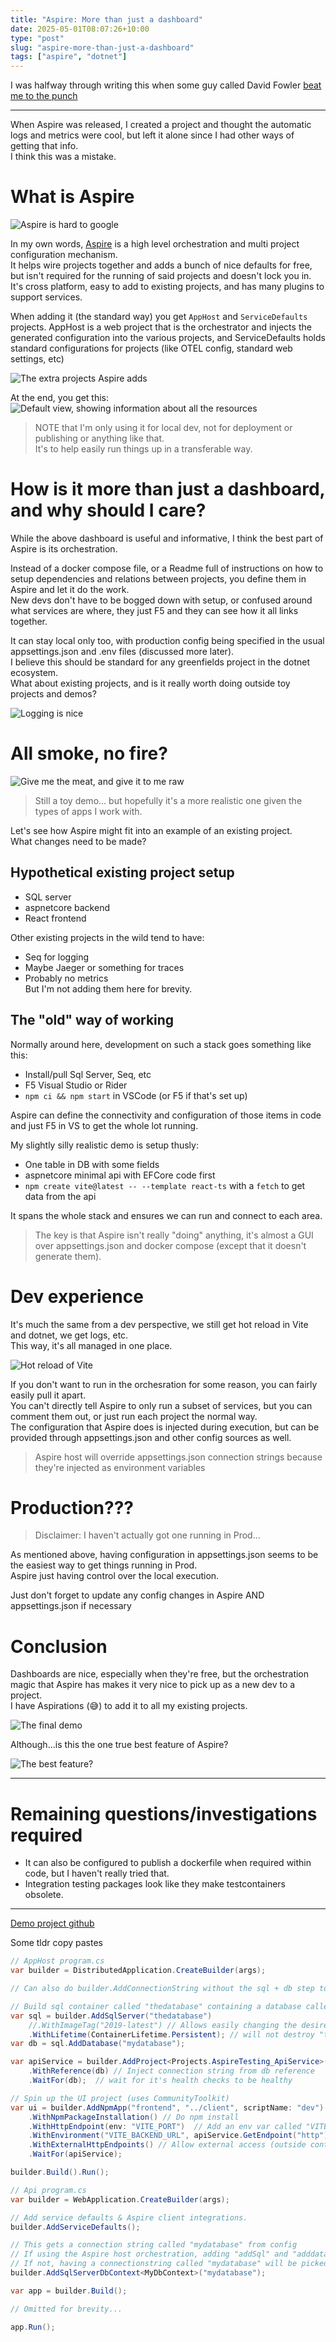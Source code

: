 ```yaml
---
title: "Aspire: More than just a dashboard"
date: 2025-05-01T08:07:26+10:00
type: "post"
slug: "aspire-more-than-just-a-dashboard"
tags: ["aspire", "dotnet"]
---
```


I was halfway through writing this when some guy called David Fowler [beat me to the punch](https://medium.com/@davidfowl/model-run-ship-the-new-way-to-build-distributed-apps-48d67286a665)  

---

When Aspire was released, I created a project and thought the automatic logs and metrics were cool, but left it alone since I had other ways of getting that info.  
I think this was a mistake.  

<!--more-->  

# What is Aspire  
![Aspire is hard to google](img/AspireGoogle.png)

In my own words, [Aspire](https://learn.microsoft.com/en-us/dotnet/aspire/get-started/aspire-overview) is a high level orchestration and multi project configuration mechanism.  
It helps wire projects together and adds a bunch of nice defaults for free, but isn't required for the running of said projects and doesn't lock you in.  
It's cross platform, easy to add to existing projects, and has many plugins to support services.  

When adding it (the standard way) you get `AppHost` and `ServiceDefaults` projects.  AppHost is a web project that is the orchestrator and injects the generated configuration into the various projects, and ServiceDefaults holds standard configurations for projects (like OTEL config, standard web settings, etc)  

![The extra projects Aspire adds](img/AspireProjects.png)

At the end, you get this:  ![Default view, showing information about all the resources](img/Resources.png)  

> NOTE that I'm only using it for local dev, not for deployment or publishing or anything like that.  
> It's to help easily run things up in a transferable way.  

# How is it more than just a dashboard, and why should I care?  
While the above dashboard is useful and informative, I think the best part of Aspire is its orchestration.  

Instead of a docker compose file, or a Readme full of instructions on how to setup dependencies and relations between projects, you define them in Aspire and let it do the work.  
New devs don't have to be bogged down with setup, or confused around what services are where, they just F5 and they can see how it all links together.   

It can stay local only too, with production config being specified in the usual appsettings.json and .env files (discussed more later).  
I believe this should be standard for any greenfields project in the dotnet ecosystem.  
What about existing projects, and is it really worth doing outside toy projects and demos?    

![Logging is nice](img/StructuredLogs.png)

# All smoke, no fire?  
![Give me the meat, and give it to me raw](img/Give%20me%20the%20meat.png)  

> Still a toy demo... but hopefully it's a more realistic one given the types of apps I work with.  

Let's see how Aspire might fit into an example of an existing project.  
What changes need to be made?  

## Hypothetical existing project setup  
- SQL server  
- aspnetcore backend  
- React frontend  

Other existing projects in the wild tend to have: 
- Seq for logging  
- Maybe Jaeger or something for traces  
- Probably no metrics  
But I'm not adding them here for brevity.  

## The "old" way of working  
Normally around here, development on such a stack goes something like this:  
- Install/pull Sql Server, Seq, etc
- F5 Visual Studio or Rider  
- `npm ci && npm start` in VSCode (or F5 if that's set up)  

Aspire can define the connectivity and configuration of those items in code and just F5 in VS to get the whole lot running.  

My slightly silly realistic demo is setup thusly:  
- One table in DB with some fields  
- aspnetcore minimal api with EFCore code first  
- `npm create vite@latest -- --template react-ts` with a `fetch` to get data from the api  

It spans the whole stack and ensures we can run and connect to each area.  

> The key is that Aspire isn't really "doing" anything, it's almost a GUI over appsettings.json and docker compose (except that it doesn't generate them).  

# Dev experience  
It's much the same from a dev perspective, we still get hot reload in Vite and dotnet, we get logs, etc.  
This way, it's all managed in one place.  

![Hot reload of Vite](img/UIContainerHMR.png)

If you don't want to run in the orchesration for some reason, you can fairly easily pull it apart.  
You can't directly tell Aspire to only run a subset of services, but you can comment them out, or just run each project the normal way.  
The configuration that Aspire does is injected during execution, but can be provided through appsettings.json and other config sources as well.  

> Aspire host will override appsettings.json connection strings because they're injected as environment variables  

# Production???  
> Disclaimer: I haven't actually got one running in Prod...  

As mentioned above, having configuration in appsettings.json seems to be the easiest way to get things running in Prod.  
Aspire just having control over the local execution.  

Just don't forget to update any config changes in Aspire AND appsettings.json if necessary   

# Conclusion  
Dashboards are nice, especially when they're free, but the orchestration magic that Aspire has makes it very nice to pick up as a new dev to a project.  
I have Aspirations (😅) to add it to all my existing projects.  

![The final demo](img/AspireDemo.gif)

Although...is this the one true best feature of Aspire?

![The best feature?](img/AspireGraph.gif)

---

# Remaining questions/investigations required  
- It can also be configured to publish a dockerfile when required within code, but I haven't really tried that.  
- Integration testing packages look like they make testcontainers obsolete.  

---

[Demo project github](https://github.com/KFreon/AspireTesting)  

Some tldr copy pastes  

```cs
// AppHost program.cs
var builder = DistributedApplication.CreateBuilder(args);

// Can also do builder.AddConnectionString without the sql + db step to use an existing database.

// Build sql container called "thedatabase" containing a database called "mydatabase"
var sql = builder.AddSqlServer("thedatabase")
    //.WithImageTag("2019-latest") // Allows easily changing the desired image
    .WithLifetime(ContainerLifetime.Persistent); // will not destroy "thedatabase" container on exit. Should reuse any existing container with that name.
var db = sql.AddDatabase("mydatabase");

var apiService = builder.AddProject<Projects.AspireTesting_ApiService>("apiservice")
    .WithReference(db) // Inject connection string from db reference
    .WaitFor(db);  // wait for it's health checks to be healthy

// Spin up the UI project (uses CommunityToolkit)
var ui = builder.AddNpmApp("frontend", "../client", scriptName: "dev") // Run `npm run dev` in the ../client directory
    .WithNpmPackageInstallation() // Do npm install
    .WithHttpEndpoint(env: "VITE_PORT")  // Add an env var called "VITE_PORT" and set it to some random port (used to config vite proxy in vite.config.ts)
    .WithEnvironment("VITE_BACKEND_URL", apiService.GetEndpoint("http"))  // Get the http endpoint of apiService and set that env var to it's value
    .WithExternalHttpEndpoints() // Allow external access (outside containers, allows host access)
    .WaitFor(apiService);

builder.Build().Run();
```

```cs
// Api program.cs
var builder = WebApplication.CreateBuilder(args);

// Add service defaults & Aspire client integrations.
builder.AddServiceDefaults();

// This gets a connection string called "mydatabase" from config
// If using the Aspire host orchestration, adding "addSql" and "adddatabase" will create this config
// If not, having a connectionstring called "mydatabase" will be picked up
builder.AddSqlServerDbContext<MyDbContext>("mydatabase");

var app = builder.Build();

// Omitted for brevity...

app.Run();
```